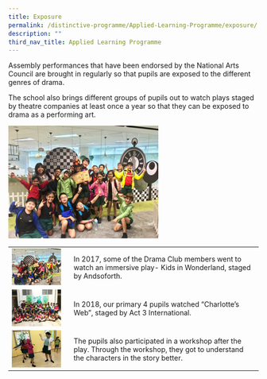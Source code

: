 ```yaml
---
title: Exposure
permalink: /distinctive-programme/Applied-Learning-Programme/exposure/
description: ""
third_nav_title: Applied Learning Programme
---
```

Assembly performances that have been endorsed by the National Arts Council are brought in regularly so that pupils are exposed to the different genres of drama.  

The school also brings different groups of pupils out to watch plays staged by theatre companies at least once a year so that they can be exposed to drama as a performing art.

<img src="/images/alp2.png" style="width:60%">

|  |  |
|---|---|
| <img src="/images/alp2.png" style="width:90%"> |     In 2017, some of the Drama Club members went to watch an immersive play- Kids in Wonderland, staged by Andsoforth.  |
| <img src="/images/alp3.png" style="width:90%"> |     In 2018, our primary 4 pupils watched “Charlotte’s Web”, staged by Act 3 International.  |
| <img src="/images/alp4.png" style="width:90%"> |     The pupils also participated in a workshop after the play. Through the workshop, they got to understand the characters in the story better. |